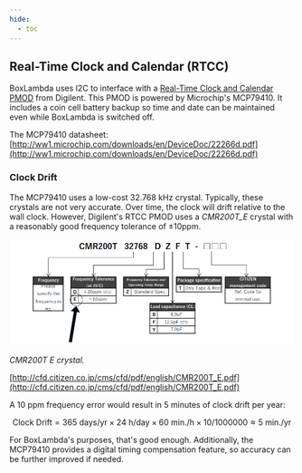 ```yaml
---
hide:
  - toc
---
```


## Real-Time Clock and Calendar (RTCC)

BoxLambda uses I2C to interface with a [Real-Time Clock and Calendar PMOD](https://digilent.com/shop/pmod-rtcc-real-time-clock-calendar/) from Digilent. This PMOD is powered by Microchip's MCP79410. It includes a coin cell battery backup so time and date can be maintained even while BoxLambda is switched off.

The MCP79410 datasheet: [http://ww1.microchip.com/downloads/en/DeviceDoc/22266d.pdf](http://ww1.microchip.com/downloads/en/DeviceDoc/22266d.pdf)

### Clock Drift

The MCP79410 uses a low-cost 32.768 kHz crystal. Typically, these crystals are not very accurate. Over time, the clock will drift relative to the wall clock. However, Digilent's RTCC PMOD uses a *CMR200T_E* crystal with a reasonably good frequency tolerance of ±10ppm.

![CMT200T E](assets/CMR200T_E.png)

*CMR200T E crystal.*

[http://cfd.citizen.co.jp/cms/cfd/pdf/english/CMR200T_E.pdf](http://cfd.citizen.co.jp/cms/cfd/pdf/english/CMR200T_E.pdf)

A 10 ppm frequency error would result in 5 minutes of clock drift per year:

$$
\textrm{Clock Drift}=\textrm{365 days/yr}\times\textrm{24 h/day}\times\textrm{60 min./h}\times10/1000000\approx\textrm{5 min./yr}
$$

For BoxLambda's purposes, that's good enough. Additionally, the MCP79410 provides a digital timing compensation feature, so accuracy can be further improved if needed.

